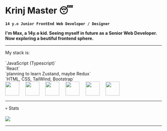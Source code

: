 # Krinj Master 😴

**`14 y.o Junior FrontEnd Web Developer / Designer`**

**I'm Max, a 14y.o kid. Seeing myself in future as a Senior Web Developer. Now exploring a beutiful frontend sphere.**
<br>
<hr>
My stack is: 
<br> 
<br>
`JavaScript (Typescript)` 
<br>
`React` 
<br>
`planning to learn Zustand, maybe Redux` 
<br>
`HTML, CSS, TailWind, Bootstrap` 
<br>

<div style={{display: flex}}>
          <img width="45px" src="https://cdn.jsdelivr.net/gh/devicons/devicon/icons/javascript/javascript-original.svg" /> &nbsp; &nbsp;
          <img width="45px" src="https://cdn.jsdelivr.net/gh/devicons/devicon/icons/typescript/typescript-original.svg" /> &nbsp; &nbsp;
          <img width="45px" src="https://cdn.jsdelivr.net/gh/devicons/devicon/icons/react/react-original-wordmark.svg" /> &nbsp; &nbsp;
          <img width="45px" src="https://cdn.jsdelivr.net/gh/devicons/devicon/icons/redux/redux-original.svg" /> &nbsp; &nbsp;
          <img width="45px" src="https://cdn.jsdelivr.net/gh/devicons/devicon/icons/tailwindcss/tailwindcss-plain.svg" /> &nbsp; &nbsp;
          <img width="45px" src="https://cdn.jsdelivr.net/gh/devicons/devicon/icons/bootstrap/bootstrap-original.svg" /> &nbsp; &nbsp;
<div/>
<hr>
💀 Stats 
<br>
<br>
<image src="https://github-readme-stats.vercel.app/api?username=krinjmaster&show_icons=true&theme=aura" />
<hr>

          
          
          
          
          

